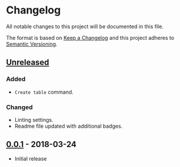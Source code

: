 # Changelog

All notable changes to this project will be documented in this file.

The format is based on [Keep a Changelog](http://keepachangelog.com/en/1.0.0/)
and this project adheres to [Semantic Versioning](http://semver.org/spec/v2.0.0.html).

## [Unreleased]

### Added

- `Create table` command.

### Changed

- Linting settings.
- Readme file updated with additional badges.

## [0.0.1] - 2018-03-24

- Initial release

[Unreleased]: https://github.com/rpeshkov/vscode-text-tables/compare/v0.0.1...HEAD
[0.0.1]: https://github.com/rpeshkov/vscode-text-tables/releases/tag/v0.0.1
